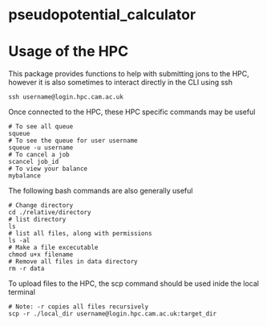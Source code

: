 # pseudopotential_calculator

# Usage of the HPC

This package provides functions to help with
submitting jons to the HPC, however it is also sometimes to interact directly in the CLI using ssh

```shell
ssh username@login.hpc.cam.ac.uk
```

Once connected to the HPC, these HPC specific commands
may be useful

```shell
# To see all queue
squeue
# To see the queue for user username
squeue -u username
# To cancel a job
scancel job_id
# To view your balance
mybalance
```

The following bash commands are also generally useful

```shell
# Change directory
cd ./relative/directory
# list directory
ls
# list all files, along with permissions
ls -al
# Make a file excecutable
chmod u+x filename
# Remove all files in data directory
rm -r data
```

To upload files to the HPC, the scp command should be used inide the local terminal

```shell
# Note: -r copies all files recursively
scp -r ./local_dir username@login.hpc.cam.ac.uk:target_dir
```
